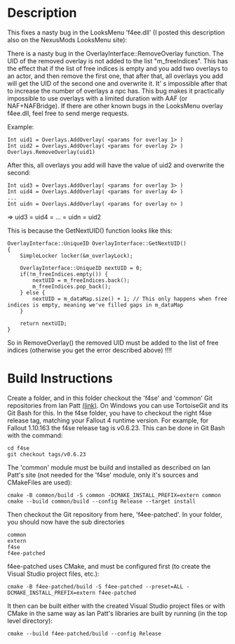 # Description

This fixes a nasty bug in the LooksMenu 'f4ee.dll' (I posted this description also on the NexusMods LooksMenu site):

There is a nasty bug in the OverlayInterface::RemoveOverlay function. The UID of the removed overlay is not added to the list "m_freeIndices". This has the effect that if the list of free indices is empty and you add two overlays to an actor, and then remove the first one, that after that, all overlays you add will get the UID of the second one and overwrite it. It' s impossible after that to increase the number of overlays a npc has. This bug makes it practically impossible to use overlays with a limited duration with AAF (or NAF+NAFBridge). If there are other known bugs in the LooksMenu overlay f4ee.dll, feel free to send merge requests.

Example:
```
Int uid1 = Overlays.AddOverlay( <params for overlay 1> )
Int uid2 = Overlays.AddOverlay( <params for overlay 2> )
Overlays.RemoveOverlay(uid1)
```
After this, all overlays you add will have the value of uid2 and overwrite the second:
```
Int uid3 = Overlays.AddOverlay( <params for overlay 3> )
Int uid4 = Overlays.AddOverlay( <params for overlay 4> )
...
Int uidn = Overlays.AddOverlay( <params for overlay n> )
```
=> uid3 = uid4 = ... = uidn   = uid2

This is because the GetNextUID() function looks like this:

```
OverlayInterface::UniqueID OverlayInterface::GetNextUID()
{
    SimpleLocker locker(&m_overlayLock);

    OverlayInterface::UniqueID nextUID = 0;
    if(!m_freeIndices.empty()) {
        nextUID = m_freeIndices.back();
        m_freeIndices.pop_back();
    } else {
        nextUID = m_dataMap.size() + 1; // This only happens when free indices is empty, meaning we've filled gaps in m_dataMap
    }

    return nextUID;
}
```

So in RemoveOverlay() the removed UID must be added to the list of free indices (otherwise you get the error described above) !!!! 

# Build Instructions

Create a folder, and in this folder checkout the 'f4se' and 'common' Git repositories from Ian Patt [(link)](https://github.com/ianpatt/f4se.git). On Windows you can use TortoiseGit and its Git Bash for this. In the f4se folder, you have to checkout the right f4se release tag, matching your Fallout 4 runtime version. For example, for Fallout 1.10.163 the f4se release tag is v0.6.23. This can be done in Git Bash with the command:
```
cd f4se
git checkout tags/v0.6.23
```

The 'common' module must be build and installed as described on Ian Patt's site (not needed for the 'f4se' module, only it's sources and CMakeFiles are used):
```
cmake -B common/build -S common -DCMAKE_INSTALL_PREFIX=extern common
cmake --build common/build --config Release --target install
```

Then checkout the Git repository from here, 'f4ee-patched'. In your folder, you should now have the sub directories
```
common
extern
f4se
f4ee-patched
```

f4ee-patched uses CMake, and must be configured first (to create the Visual Studio project files, etc.):
```
cmake -B f4ee-patched/build -S f4ee-patched --preset=ALL -DCMAKE_INSTALL_PREFIX=extern f4ee-patched
```

It then can be built either with the created Visual Studio project files or with CMake in the same way as Ian Patt's libraries are built by running (in the top level directory):
```
cmake --build f4ee-patched/build --config Release
```
